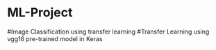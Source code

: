 # ML-Project
#Image Classification using transfer learning 
#Transfer Learning using vgg16 pre-trained model in Keras
#
